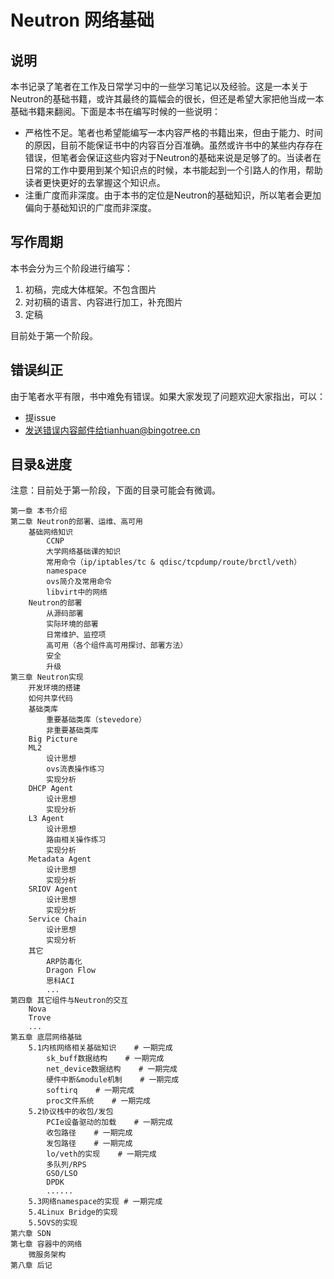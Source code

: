# Neutron 网络基础

## 说明

本书记录了笔者在工作及日常学习中的一些学习笔记以及经验。这是一本关于Neutron的基础书籍，或许其最终的篇幅会的很长，但还是希望大家把他当成一本基础书籍来翻阅。下面是本书在编写时候的一些说明：

* 严格性不足。笔者也希望能编写一本内容严格的书籍出来，但由于能力、时间的原因，目前不能保证书中的内容百分百准确。虽然或许书中的某些内存存在错误，但笔者会保证这些内容对于Neutron的基础来说是足够了的。当读者在日常的工作中要用到某个知识点的时候，本书能起到一个引路人的作用，帮助读者更快更好的去掌握这个知识点。
* 注重广度而非深度。由于本书的定位是Neutron的基础知识，所以笔者会更加偏向于基础知识的广度而非深度。

## 写作周期

本书会分为三个阶段进行编写：

1. 初稿，完成大体框架。不包含图片
2. 对初稿的语言、内容进行加工，补充图片
3. 定稿

目前处于第一个阶段。

## 错误纠正

由于笔者水平有限，书中难免有错误。如果大家发现了问题欢迎大家指出，可以：

* 提issue
* 发送错误内容邮件给tianhuan@bingotree.cn

## 目录&进度

注意：目前处于第一阶段，下面的目录可能会有微调。

```
第一章 本书介绍
第二章 Neutron的部署、运维、高可用
    基础网络知识
        CCNP
        大学网络基础课的知识
        常用命令（ip/iptables/tc & qdisc/tcpdump/route/brctl/veth）
        namespace
        ovs简介及常用命令
        libvirt中的网络
    Neutron的部署
        从源码部署
        实际环境的部署
        日常维护、监控项
        高可用（各个组件高可用探讨、部署方法）
        安全
        升级
第三章 Neutron实现
    开发环境的搭建
    如何共享代码
    基础类库
        重要基础类库（stevedore）
        非重要基础类库
    Big Picture
    ML2
        设计思想
        ovs流表操作练习
        实现分析
    DHCP Agent
        设计思想
        实现分析
    L3 Agent
        设计思想
        路由相关操作练习
        实现分析
    Metadata Agent
        设计思想
        实现分析
    SRIOV Agent
        设计思想
        实现分析
    Service Chain
        设计思想
        实现分析
    其它
        ARP防毒化
        Dragon Flow
        思科ACI
        ...
第四章 其它组件与Neutron的交互
    Nova
    Trove
    ...
第五章 底层网络基础
    5.1内核网络相关基础知识    # 一期完成
        sk_buff数据结构    # 一期完成
        net_device数据结构    # 一期完成
        硬件中断&module机制    # 一期完成
        softirq    # 一期完成
        proc文件系统    # 一期完成
    5.2协议栈中的收包/发包
        PCIe设备驱动的加载    # 一期完成
        收包路径    # 一期完成
        发包路径    # 一期完成
        lo/veth的实现    # 一期完成
        多队列/RPS
        GSO/LSO
        DPDK
        ......
    5.3网络namespace的实现 # 一期完成
    5.4Linux Bridge的实现
    5.5OVS的实现
第六章 SDN
第七章 容器中的网络
    微服务架构
第八章 后记
```

